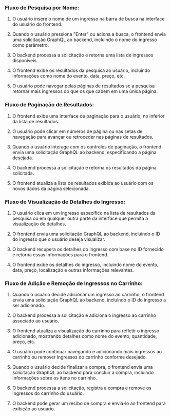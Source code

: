 ### Fluxo de Pesquisa por Nome:

1. O usuário insere o nome de um ingresso na barra de busca na interface do usuário do frontend.

2. Quando o usuário pressiona "Enter" ou aciona a busca, o frontend envia uma solicitação GraphQL ao backend, incluindo o nome do ingresso como parâmetro.

3. O backend processa a solicitação e retorna uma lista de ingressos disponíveis.

4. O frontend exibe os resultados da pesquisa ao usuário, incluindo informações como nome do evento, data, preço, etc.

5. O usuário pode navegar pelas páginas de resultados se a pesquisa retornar mais ingressos do que os que cabem em uma única página.

### Fluxo de Paginação de Resultados:

1. O frontend exibe uma interface de paginação para o usuário, no inferior da lista de resultados.

2. O usuário pode clicar em números de página ou nas setas de navegação para avançar ou retroceder nas páginas de resultados.

3. Quando o usuário interage com os controles de paginação, o frontend envia uma solicitação GraphQL ao backend, especificando a página desejada.

4. O backend processa a solicitação e retorna os resultados da página solicitada.

5. O frontend atualiza a lista de resultados exibida ao usuário com os novos dados da página selecionada.

### Fluxo de Visualização de Detalhes do Ingresso:

1. O usuário clica em um ingresso específico na lista de resultados da pesquisa ou em qualquer outra parte da interface que permita a visualização de detalhes.

2. O frontend envia uma solicitação GraphQL ao backend, incluindo o ID do ingresso que o usuário deseja visualizar.

3. O backend recupera os detalhes do ingresso com base no ID fornecido e retorna essas informações para o frontend.

4. O frontend exibe os detalhes do ingresso, incluindo nome do evento, data, preço, localização e outras informações relevantes.

### Fluxo de Adição e Remoção de Ingressos no Carrinho:

1. Quando o usuário decide adicionar um ingresso ao carrinho, o frontend envia uma solicitação GraphQL ao backend, incluindo o ID do ingresso a ser adicionado.

2. O backend processa a solicitação e adiciona o ingresso ao carrinho associado ao usuário.

3. O frontend atualiza a visualização do carrinho para refletir o ingresso adicionado, mostrando detalhes como nome do evento, quantidade, preço, etc.

4. O usuário pode continuar navegando e adicionando mais ingressos ao carrinho ou remover ingressos do carrinho conforme desejado.

5. Quando o usuário decide finalizar a compra, o frontend envia uma solicitação GraphQL ao backend para concluir a compra, incluindo informações sobre os itens no carrinho.

6. O backend processa a solicitação, registra a compra e remove os ingressos do carrinho do usuário.

7. O backend pode gerar um recibo de compra e enviá-lo ao frontend para exibição ao usuário.
